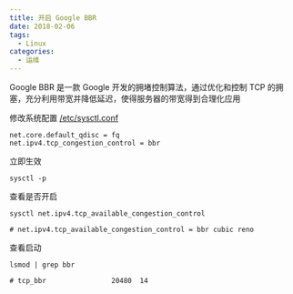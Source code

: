 ```yaml
---
title: 开启 Google BBR
date: 2018-02-06
tags:
  - Linux
categories:
  - 运维
---
```


Google BBR 是一款 Google 开发的拥堵控制算法，通过优化和控制 TCP 的拥塞，充分利用带宽并降低延迟，使得服务器的带宽得到合理化应用

修改系统配置 <u>/etc/sysctl.conf</u>

```
net.core.default_qdisc = fq
net.ipv4.tcp_congestion_control = bbr
```

立即生效

```shell
sysctl -p
```

查看是否开启

```shell
sysctl net.ipv4.tcp_available_congestion_control

# net.ipv4.tcp_available_congestion_control = bbr cubic reno
```

查看启动

```shell
lsmod | grep bbr

# tcp_bbr                20480  14
```
